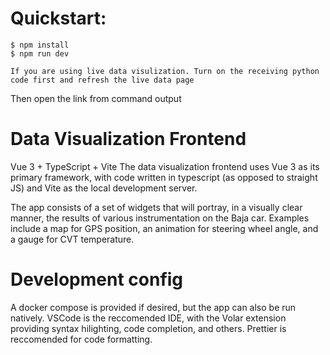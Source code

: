 # Quickstart:

```
$ npm install
$ npm run dev

If you are using live data visulization. Turn on the receiving python code first and refresh the live data page
```

Then open the link from command output

# Data Visualization Frontend

Vue 3 + TypeScript + Vite
The data visualization frontend uses Vue 3 as its primary framework, with code
written in typescript (as opposed to straight JS) and Vite as the local
development server.

The app consists of a set of widgets that will portray, in a visually clear
manner, the results of various instrumentation on the Baja car. Examples include
a map for GPS position, an animation for steering wheel angle, and a gauge for
CVT temperature.

# Development config

A docker compose is provided if desired, but the app can also be run natively.
VSCode is the reccomended IDE, with the Volar extension providing syntax
hilighting, code completion, and others. Prettier is reccomended for code
formatting.
